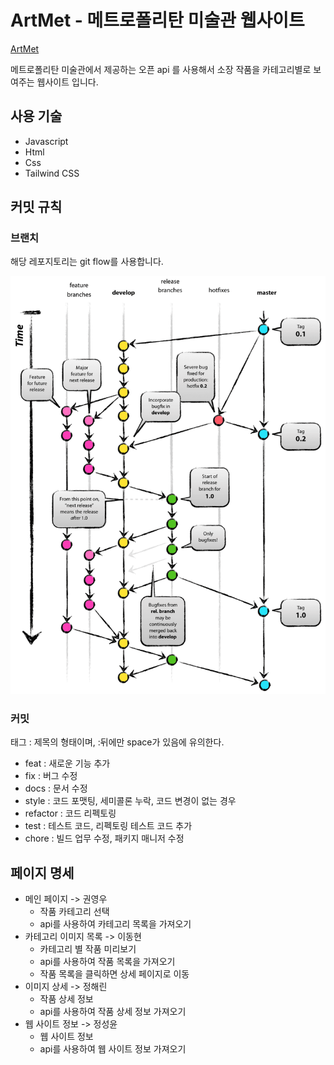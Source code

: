 # ArtMet - 메트로폴리탄 미술관 웹사이트

[ArtMet](https://lee-donghyun.github.io/opensource-10/main.html)

메트로폴리탄 미술관에서 제공하는 오픈 api 를 사용해서 소장 작품을 카테고리별로 보여주는 웹사이트 입니다.

## 사용 기술

- Javascript
- Html
- Css
- Tailwind CSS

## 커밋 규칙

### 브랜치

해당 레포지토리는 git flow를 사용합니다.

![이미지](./git-flow.png)

### 커밋

태그 : 제목의 형태이며, :뒤에만 space가 있음에 유의한다.

- feat : 새로운 기능 추가
- fix : 버그 수정
- docs : 문서 수정
- style : 코드 포맷팅, 세미콜론 누락, 코드 변경이 없는 경우
- refactor : 코드 리펙토링
- test : 테스트 코드, 리펙토링 테스트 코드 추가
- chore : 빌드 업무 수정, 패키지 매니저 수정

## 페이지 명세

- 메인 페이지 -> 권영우
  - 작품 카테고리 선택
  - api를 사용하여 카테고리 목록을 가져오기
- 카테고리 이미지 목록 -> 이동현
  - 카테고리 별 작품 미리보기
  - api를 사용하여 작품 목록을 가져오기
  - 작품 목록을 클릭하면 상세 페이지로 이동
- 이미지 상세 -> 정해린
  - 작품 상세 정보
  - api를 사용하여 작품 상세 정보 가져오기
- 웹 사이트 정보 -> 정성윤
  - 웹 사이트 정보
  - api를 사용하여 웹 사이트 정보 가져오기
